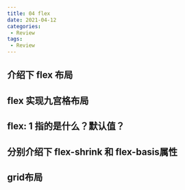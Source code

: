 ```yaml
---
title: 04 flex
date: 2021-04-12
categories:
 - Review
tags:
 - Review
---
```


## 介绍下 flex 布局

## flex 实现九宫格布局

## flex: 1 指的是什么？默认值？

## 分别介绍下 flex-shrink 和 flex-basis属性

## grid布局
